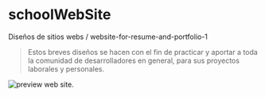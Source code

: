 # schoolWebSite

Diseños de sitios webs / website-for-resume-and-portfolio-1
> Estos breves diseños se hacen con el fin de practicar y aportar a toda la comunidad de desarrolladores en general, para sus proyectos laborales y personales.

![preview web site.](https://github.com/brayangomez22/schoolWebSite/blob/master/images/preview.png)
